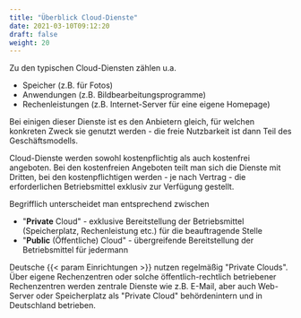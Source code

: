 ```yaml
---
title: "Überblick Cloud-Dienste"
date: 2021-03-10T09:12:20
draft: false
weight: 20
---
```

Zu den typischen Cloud-Diensten zählen u.a.

- Speicher (z.B. für Fotos)
- Anwendungen (z.B. Bildbearbeitungsprogramme)
- Rechenleistungen (z.B. Internet-Server für eine eigene Homepage)

Bei einigen dieser Dienste ist es den Anbietern gleich, für welchen konkreten Zweck sie genutzt werden - die freie Nutzbarkeit ist dann Teil des Geschäftsmodells.

Cloud-Dienste werden sowohl kostenpflichtig als auch kostenfrei angeboten. Bei den kostenfreien Angeboten teilt man sich die Dienste mit Dritten, bei den kostenpflichtigen werden - je nach Vertrag - die erforderlichen Betriebsmittel exklusiv zur Verfügung gestellt.

Begrifflich unterscheidet man entsprechend zwischen

- "**Private** Cloud" - exklusive Bereitstellung der Betriebsmittel (Speicherplatz, Rechenleistung etc.) für die beauftragende Stelle
- "**Public** (Öffentliche) Cloud" - übergreifende Bereitstellung der Betriebsmittel für jedermann

Deutsche {{< param Einrichtungen >}} nutzen regelmäßig "Private Clouds". Über eigene Rechenzentren oder solche öffentlich-rechtlich betriebener Rechenzentren werden zentrale Dienste wie z.B. E-Mail, aber auch Web-Server oder Speicherplatz als "Private Cloud" behördenintern und in Deutschland betrieben.